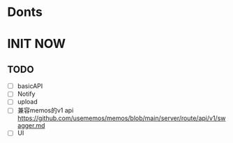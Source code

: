 # Donts

# INIT NOW

## TODO
- [ ] basicAPI
- [ ] Notify
- [ ] upload
- [ ] 兼容memos的v1 api https://github.com/usememos/memos/blob/main/server/route/api/v1/swagger.md
- [ ] UI
